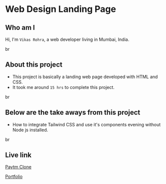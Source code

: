 # Web Design Landing Page

## Who am I
Hi, I'm `Vikas Rohra`, a web developer living in Mumbai, India.

br 

## About this project
 - This project is basically a landing web page developed with HTML and CSS.
 - It took me around `15 hrs` to complete this project.

br 

## Below are the take aways from this project
 - How to integrate Tailwind CSS and use it's components evening without Node js installed.

br 

## Live link
 [Paytm Clone](https://paytm-clone-vk.netlify.app/)
 
 [Portfolio](httpsvikasrohra.com)
